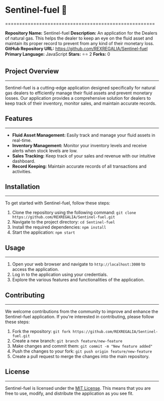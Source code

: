 # Sentinel-fuel 🚀
=====================================================

**Repository Name:** Sentinel-fuel
**Description:** An application for the Dealers of natural gas. This helps the dealer to keep an eye on the fluid asset and maintain its proper record to prevent from any kind of their monetary loss.
**GitHub Repository URL:** https://github.com/REXREGALIA/Sentinel-fuel
**Primary Language:** JavaScript
**Stars:** ⭐️⭐️ 2
**Forks:** 0

## Project Overview
---------------

Sentinel-fuel is a cutting-edge application designed specifically for natural gas dealers to efficiently manage their fluid assets and prevent monetary losses. Our application provides a comprehensive solution for dealers to keep track of their inventory, monitor sales, and maintain accurate records.

## Features
--------

* **Fluid Asset Management:** Easily track and manage your fluid assets in real-time.
* **Inventory Management:** Monitor your inventory levels and receive alerts when stock levels are low.
* **Sales Tracking:** Keep track of your sales and revenue with our intuitive dashboard.
* **Record Keeping:** Maintain accurate records of all transactions and activities.

## Installation
------------

To get started with Sentinel-fuel, follow these steps:

1. Clone the repository using the following command: `git clone https://github.com/REXREGALIA/Sentinel-fuel.git`
2. Navigate to the project directory: `cd Sentinel-fuel`
3. Install the required dependencies: `npm install`
4. Start the application: `npm start`

## Usage
-----

1. Open your web browser and navigate to `http://localhost:3000` to access the application.
2. Log in to the application using your credentials.
3. Explore the various features and functionalities of the application.

## Contributing
------------

We welcome contributions from the community to improve and enhance the Sentinel-fuel application. If you're interested in contributing, please follow these steps:

1. Fork the repository: `git fork https://github.com/REXREGALIA/Sentinel-fuel.git`
2. Create a new branch: `git branch feature/new-feature`
3. Make changes and commit them: `git commit -m "New feature added"`
4. Push the changes to your fork: `git push origin feature/new-feature`
5. Create a pull request to merge the changes into the main repository.

## License
-------

Sentinel-fuel is licensed under the [MIT License](https://opensource.org/licenses/MIT). This means that you are free to use, modify, and distribute the application as you see fit.
